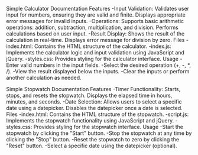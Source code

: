 Simple Calculator Documentation
    Features
        -Input Validation:
            Validates user input for numbers, ensuring they are valid and finite.
            Displays appropriate error messages for invalid inputs.
        -Operations:
            Supports basic arithmetic operations: addition, subtraction, multiplication, and division.
            Performs calculations based on user input.
        -Result Display:
            Shows the result of the calculation in real-time.
            Displays error message for division by zero.
    Files
        -index.html: Contains the HTML structure of the calculator.
        -index.js: Implements the calculator logic and input validation using JavaScript and jQuery.
        -styles.css: Provides styling for the calculator interface.
    Usage
        -Enter valid numbers in the input fields.
        -Select the desired operation (+, -, *, /).
        -View the result displayed below the inputs.
        -Clear the inputs or perform another calculation as needed.

Simple Stopwatch Documentation
    Features
        -Timer Functionality:
            Starts, stops, and resets the stopwatch.
            Displays the elapsed time in hours, minutes, and seconds.
        -Date Selection:
            Allows users to select a specific date using a datepicker.
            Disables the datepicker once a date is selected.
    Files
        -index.html: Contains the HTML structure of the stopwatch.
        -script.js: Implements the stopwatch functionality using JavaScript and jQuery.
        -styles.css: Provides styling for the stopwatch interface.
    Usage
        -Start the stopwatch by clicking the "Start" button.
        -Stop the stopwatch at any time by clicking the "Stop" button.
        -Reset the stopwatch to zero by clicking the "Reset" button.
        -Select a specific date using the datepicker (optional).